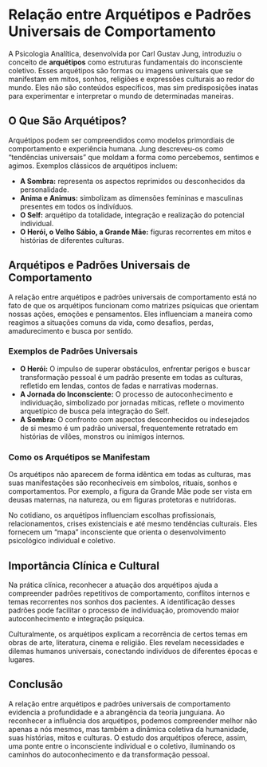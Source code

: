 
# Relação entre Arquétipos e Padrões Universais de Comportamento

A Psicologia Analítica, desenvolvida por Carl Gustav Jung, introduziu o conceito de **arquétipos** como estruturas fundamentais do inconsciente coletivo. Esses arquétipos são formas ou imagens universais que se manifestam em mitos, sonhos, religiões e expressões culturais ao redor do mundo. Eles não são conteúdos específicos, mas sim predisposições inatas para experimentar e interpretar o mundo de determinadas maneiras.

## O Que São Arquétipos?

Arquétipos podem ser compreendidos como modelos primordiais de comportamento e experiência humana. Jung descreveu-os como “tendências universais” que moldam a forma como percebemos, sentimos e agimos. Exemplos clássicos de arquétipos incluem:

- **A Sombra:** representa os aspectos reprimidos ou desconhecidos da personalidade.
- **Anima e Animus:** simbolizam as dimensões femininas e masculinas presentes em todos os indivíduos.
- **O Self:** arquétipo da totalidade, integração e realização do potencial individual.
- **O Herói, o Velho Sábio, a Grande Mãe:** figuras recorrentes em mitos e histórias de diferentes culturas.

## Arquétipos e Padrões Universais de Comportamento

A relação entre arquétipos e padrões universais de comportamento está no fato de que os arquétipos funcionam como matrizes psíquicas que orientam nossas ações, emoções e pensamentos. Eles influenciam a maneira como reagimos a situações comuns da vida, como desafios, perdas, amadurecimento e busca por sentido.

### Exemplos de Padrões Universais

- **O Herói:** O impulso de superar obstáculos, enfrentar perigos e buscar transformação pessoal é um padrão presente em todas as culturas, refletido em lendas, contos de fadas e narrativas modernas.
- **A Jornada do Inconsciente:** O processo de autoconhecimento e individuação, simbolizado por jornadas míticas, reflete o movimento arquetípico de busca pela integração do Self.
- **A Sombra:** O confronto com aspectos desconhecidos ou indesejados de si mesmo é um padrão universal, frequentemente retratado em histórias de vilões, monstros ou inimigos internos.

### Como os Arquétipos se Manifestam

Os arquétipos não aparecem de forma idêntica em todas as culturas, mas suas manifestações são reconhecíveis em símbolos, rituais, sonhos e comportamentos. Por exemplo, a figura da Grande Mãe pode ser vista em deusas maternas, na natureza, ou em figuras protetoras e nutridoras.

No cotidiano, os arquétipos influenciam escolhas profissionais, relacionamentos, crises existenciais e até mesmo tendências culturais. Eles fornecem um “mapa” inconsciente que orienta o desenvolvimento psicológico individual e coletivo.

## Importância Clínica e Cultural

Na prática clínica, reconhecer a atuação dos arquétipos ajuda a compreender padrões repetitivos de comportamento, conflitos internos e temas recorrentes nos sonhos dos pacientes. A identificação desses padrões pode facilitar o processo de individuação, promovendo maior autoconhecimento e integração psíquica.

Culturalmente, os arquétipos explicam a recorrência de certos temas em obras de arte, literatura, cinema e religião. Eles revelam necessidades e dilemas humanos universais, conectando indivíduos de diferentes épocas e lugares.

## Conclusão

A relação entre arquétipos e padrões universais de comportamento evidencia a profundidade e a abrangência da teoria junguiana. Ao reconhecer a influência dos arquétipos, podemos compreender melhor não apenas a nós mesmos, mas também a dinâmica coletiva da humanidade, suas histórias, mitos e culturas. O estudo dos arquétipos oferece, assim, uma ponte entre o inconsciente individual e o coletivo, iluminando os caminhos do autoconhecimento e da transformação pessoal.
```
